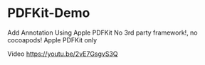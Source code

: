 # PDFKit-Demo
Add Annotation Using Apple PDFKit
No 3rd party framework!, no cocoapods!
Apple PDFKit only

Video
https://youtu.be/2vE7GsgvS3Q
